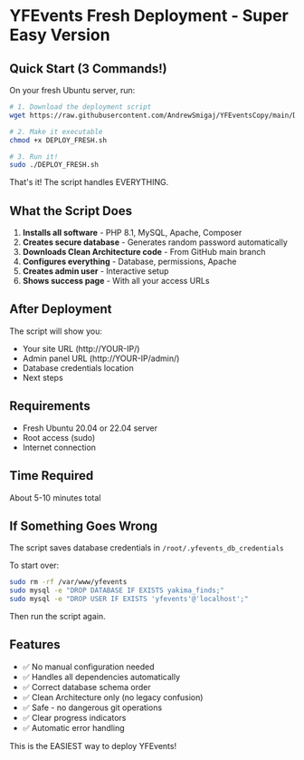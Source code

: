 # YFEvents Fresh Deployment - Super Easy Version

## Quick Start (3 Commands!)

On your fresh Ubuntu server, run:

```bash
# 1. Download the deployment script
wget https://raw.githubusercontent.com/AndrewSmigaj/YFEventsCopy/main/DEPLOY_FRESH.sh

# 2. Make it executable
chmod +x DEPLOY_FRESH.sh

# 3. Run it!
sudo ./DEPLOY_FRESH.sh
```

That's it! The script handles EVERYTHING.

## What the Script Does

1. **Installs all software** - PHP 8.1, MySQL, Apache, Composer
2. **Creates secure database** - Generates random password automatically
3. **Downloads Clean Architecture code** - From GitHub main branch
4. **Configures everything** - Database, permissions, Apache
5. **Creates admin user** - Interactive setup
6. **Shows success page** - With all your access URLs

## After Deployment

The script will show you:
- Your site URL (http://YOUR-IP/)
- Admin panel URL (http://YOUR-IP/admin/)
- Database credentials location
- Next steps

## Requirements

- Fresh Ubuntu 20.04 or 22.04 server
- Root access (sudo)
- Internet connection

## Time Required

About 5-10 minutes total

## If Something Goes Wrong

The script saves database credentials in `/root/.yfevents_db_credentials`

To start over:
```bash
sudo rm -rf /var/www/yfevents
sudo mysql -e "DROP DATABASE IF EXISTS yakima_finds;"
sudo mysql -e "DROP USER IF EXISTS 'yfevents'@'localhost';"
```

Then run the script again.

## Features

- ✅ No manual configuration needed
- ✅ Handles all dependencies automatically  
- ✅ Correct database schema order
- ✅ Clean Architecture only (no legacy confusion)
- ✅ Safe - no dangerous git operations
- ✅ Clear progress indicators
- ✅ Automatic error handling

This is the EASIEST way to deploy YFEvents!